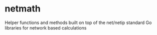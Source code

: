 # netmath

Helper functions and methods built on top of the net/netip standard Go libraries for network based calculations

